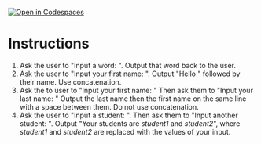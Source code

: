 [![Open in Codespaces](https://classroom.github.com/assets/launch-codespace-2972f46106e565e64193e422d61a12cf1da4916b45550586e14ef0a7c637dd04.svg)](https://classroom.github.com/open-in-codespaces?assignment_repo_id=16052241)
# Instructions  

1. Ask the user to "Input a word: ".  Output that word back to the user.
2. Ask the user to "Input your first name: ".  Output "Hello " followed by their name.  Use concatenation.
3. Ask the to user to "Input your first name: "  Then ask them to "Input your last name: "  Output the last name then the first name on the same line with a space between them.  Do not use concatenation.
4. Ask the user to "Input a student: ".  Then ask them to "Input another student: ".  Output "Your students are _student1_ and _student2_", where _student1_ and _student2_ are replaced with the values of your input.
